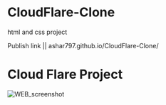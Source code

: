 # CloudFlare-Clone
html and css project

Publish link || ashar797.github.io/CloudFlare-Clone/


# Cloud Flare Project


![WEB_screenshot](https://github.com/ASHAR797/CloudFlare-Clone/assets/111843979/f96649a8-cf37-4fb7-857c-e767a210099b)

